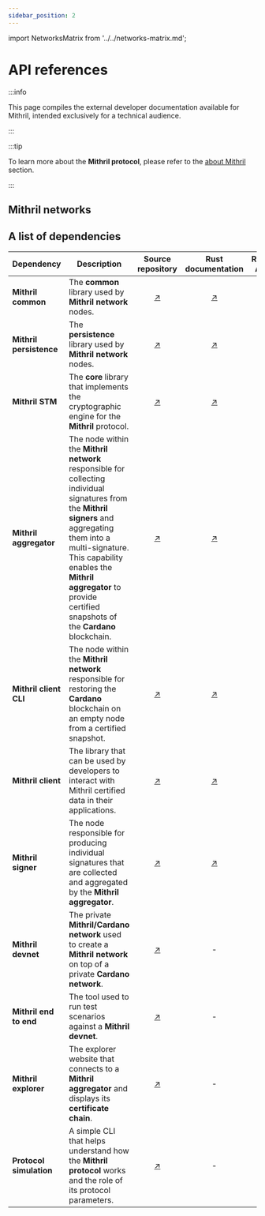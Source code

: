 ```yaml
---
sidebar_position: 2
---
```


import NetworksMatrix from '../../networks-matrix.md';

# API references

:::info

This page compiles the external developer documentation available for Mithril, intended exclusively for a technical audience.

:::

:::tip

To learn more about the **Mithril protocol**, please refer to the [about Mithril](../../mithril/intro.md) section.

:::

## Mithril networks

<NetworksMatrix />

## A list of dependencies 

| Dependency | Description | Source repository | Rust documentation | REST API
|------------|-------------|:-----------------:|:------------------:|:------------:|
| **Mithril common** | The **common** library used by **Mithril network** nodes. | [:arrow_upper_right:](https://github.com/input-output-hk/mithril/tree/main/mithril-common) | [:arrow_upper_right:](https://mithril.network/rust-doc/mithril_common/index.html) | -
| **Mithril persistence** | The **persistence** library used by **Mithril network** nodes. | [:arrow_upper_right:](https://github.com/input-output-hk/mithril/tree/main/mithril-persistence) | [:arrow_upper_right:](https://mithril.network/rust-doc/mithril_persistence/index.html) | -
| **Mithril STM** | The **core** library that implements the cryptographic engine for the **Mithril** protocol. | [:arrow_upper_right:](https://github.com/input-output-hk/mithril/tree/main/mithril-stm) | [:arrow_upper_right:](https://mithril.network/rust-doc/mithril_stm/index.html) | -
| **Mithril aggregator** | The node within the **Mithril network** responsible for collecting individual signatures from the **Mithril signers** and aggregating them into a multi-signature. This capability enables the **Mithril aggregator** to provide certified snapshots of the **Cardano** blockchain. | [:arrow_upper_right:](https://github.com/input-output-hk/mithril/tree/main/mithril-aggregator) | [:arrow_upper_right:](https://mithril.network/rust-doc/mithril_aggregator/index.html) | [:arrow_upper_right:](/doc/aggregator-api)
| **Mithril client CLI** | The node within the **Mithril network** responsible for restoring the **Cardano** blockchain on an empty node from a certified snapshot. | [:arrow_upper_right:](https://github.com/input-output-hk/mithril/tree/main/mithril-client-cli) | [:arrow_upper_right:](https://mithril.network/rust-doc/mithril_client_cli/index.html) | -
| **Mithril client** | The library that can be used by developers to interact with Mithril certified data in their applications. | [:arrow_upper_right:](https://github.com/input-output-hk/mithril/tree/main/mithril-client) | [:arrow_upper_right:](https://mithril.network/rust-doc/mithril_client/index.html) | -
| **Mithril signer** | The node responsible for producing individual signatures that are collected and aggregated by the **Mithril aggregator**. | [:arrow_upper_right:](https://github.com/input-output-hk/mithril/tree/main/mithril-signer) | [:arrow_upper_right:](https://mithril.network/rust-doc/mithril_signer/index.html) | -
| **Mithril devnet** | The private **Mithril/Cardano network** used to create a **Mithril network** on top of a private **Cardano network**. | [:arrow_upper_right:](https://github.com/input-output-hk/mithril/blob/main/mithril-test-lab/mithril-devnet) | - | -
| **Mithril end to end** | The tool used to run test scenarios against a **Mithril devnet**. | [:arrow_upper_right:](https://github.com/input-output-hk/mithril/blob/main/mithril-explorer) | - | -
| **Mithril explorer** | The explorer website that connects to a **Mithril aggregator** and displays its **certificate chain**. | [:arrow_upper_right:](https://github.com/input-output-hk/mithril/blob/main/mithril-test-lab/mithril-end-to-end) | - | -
| **Protocol simulation** | A simple CLI that helps understand how the **Mithril protocol** works and the role of its protocol parameters. | [:arrow_upper_right:](https://github.com/input-output-hk/mithril/blob/main/demo/protocol-demo) | - | -

